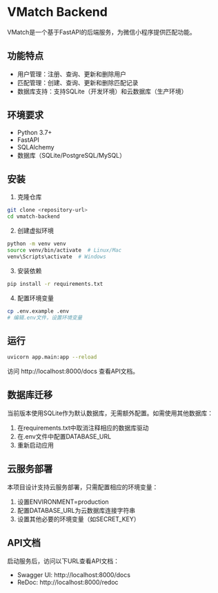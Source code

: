 # VMatch Backend

VMatch是一个基于FastAPI的后端服务，为微信小程序提供匹配功能。

## 功能特点

- 用户管理：注册、查询、更新和删除用户
- 匹配管理：创建、查询、更新和删除匹配记录
- 数据库支持：支持SQLite（开发环境）和云数据库（生产环境）

## 环境要求

- Python 3.7+
- FastAPI
- SQLAlchemy
- 数据库（SQLite/PostgreSQL/MySQL）

## 安装

1. 克隆仓库
```bash
git clone <repository-url>
cd vmatch-backend
```

2. 创建虚拟环境
```bash
python -m venv venv
source venv/bin/activate  # Linux/Mac
venv\Scripts\activate  # Windows
```

3. 安装依赖
```bash
pip install -r requirements.txt
```

4. 配置环境变量
```bash
cp .env.example .env
# 编辑.env文件，设置环境变量
```

## 运行

```bash
uvicorn app.main:app --reload
```

访问 http://localhost:8000/docs 查看API文档。

## 数据库迁移

当前版本使用SQLite作为默认数据库，无需额外配置。如需使用其他数据库：

1. 在requirements.txt中取消注释相应的数据库驱动
2. 在.env文件中配置DATABASE_URL
3. 重新启动应用

## 云服务部署

本项目设计支持云服务部署，只需配置相应的环境变量：

1. 设置ENVIRONMENT=production
2. 配置DATABASE_URL为云数据库连接字符串
3. 设置其他必要的环境变量（如SECRET_KEY）

## API文档

启动服务后，访问以下URL查看API文档：

- Swagger UI: http://localhost:8000/docs
- ReDoc: http://localhost:8000/redoc